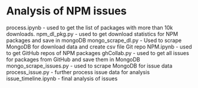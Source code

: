 # Analysis of NPM issues

process.ipynb - used to get the list of packages with more than 10k downloads.
npm_dl_pkg.py - used to get download statistics for NPM packages and save in mongoDB
mongo_scrape_dl.py - Used to scrape MongoDB for download data and create csv file
Git repo NPM.ipynb - used to get GitHub repos of NPM packages
ghCollab.py - used to get all issues for packages from GitHub and save them in MongoDB
mongo_scrape_issues.py - used to scrape MongoDB for issue data
process_issue.py - further process issue data for analysis
issue_timeline.ipynb - final analysis of issues
